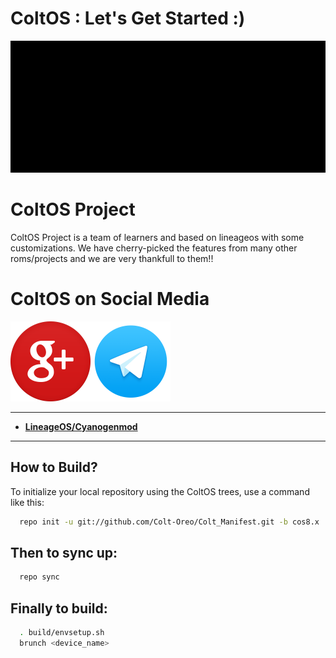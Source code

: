 ColtOS : Let's Get Started :)
=============================

![ColtOS](https://github.com/ColtOS/manifest/blob/cos7.x/colt_logo.gif)

ColtOS Project
===============
ColtOS Project is a team of learners and based on lineageos with some customizations.
We have cherry-picked the features from many 
other roms/projects and we are very thankfull to them!!

ColtOS on Social Media
======================
[![](https://github.com/ColtOS/manifest/blob/cos7.x/gplus.png)](https://plus.google.com/u/2/communities/102067248475500399675)[![](https://github.com/ColtOS/manifest/blob/cos7.x/telegram.png)](https://t.me/ColtChatBox)

-------
* [**LineageOS/Cyanogenmod**](https://github.com/LineageOS)
-------

How to Build?
-------------

To initialize your local repository using the ColtOS trees, use a 
command like this:

```bash
  repo init -u git://github.com/Colt-Oreo/Colt_Manifest.git -b cos8.x
```
  
Then to sync up:
----------------

```bash
  repo sync
```
Finally to build:
-----------------

```bash
  . build/envsetup.sh
  brunch <device_name>
```
